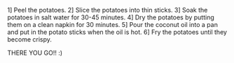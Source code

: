 1] Peel the potatoes.
2] Slice the potatoes into thin sticks.
3] Soak the potatoes in salt water for 30-45 minutes.
4] Dry the potatoes by putting them on a clean napkin for 30 minutes.
5] Pour the coconut oil into a pan and put in the potato sticks when the oil is hot.
6] Fry the potatoes until they become crispy.

THERE YOU GO!! :)